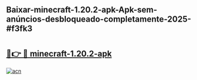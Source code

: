 ## Baixar-minecraft-1.20.2-apk-Apk-sem-anúncios-desbloqueado-completamente-2025-#f3fk3

# <h2><a href="https://ainizakaria.my?title=minecraft-1.20.2-apk&ref=20M">🔗👉 🔴 minecraft-1.20.2-apk</a></h2>

[![acn](https://github.com/user-attachments/assets/0f9c940e-d8b0-45ae-aac7-cd30a18b3e1c)](https://ainizakaria.my?title=minecraft-1.20.2-apk&ref=20M)

